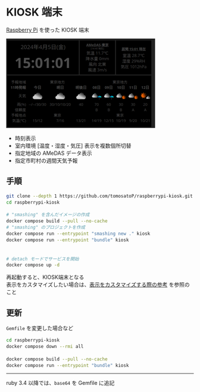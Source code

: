 # KIOSK 端末

[Raspberry Pi](Raspberrypi.md) を使った KIOSK 端末

![screenshot](images/screenshot.png)

- 時刻表示
- 室内環境 \[温度・湿度・気圧\] 表示を複数個所切替
- 指定地域の AMeDAS データ表示
- 指定市町村の週間天気予報

## 手順
~~~sh
git clone --depth 1 https://github.com/tomosatoP/raspberrypi-kiosk.git
cd raspberrypi-kiosk

# "smashing" を含んだイメージの作成 
docker compose build --pull --no-cache
# "smashing" のプロジェクトを作成
docker compose run --entrypoint "smashing new ." kiosk
docker compose run --entrypoint "bundle" kiosk


# detach モードでサービスを開始
docker compose up -d
~~~

再起動すると、KIOSK端末となる<br>
表示をカスタマイズしたい場合は、[表示をカスタマイズする際の参考](Customize.md) を参照のこと


## 更新
`Gemfile` を変更した場合など
~~~sh
cd raspberrypi-kiosk
docker compose down --rmi all

docker compose build --pull --no-cache
docker compose run --entrypoint "bundle" kiosk
~~~

---
ruby 3.4 以降では、`base64` を Gemfile に追記

